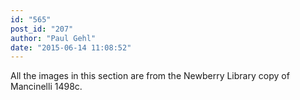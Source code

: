 ```yaml
---
id: "565"
post_id: "207"
author: "Paul Gehl"
date: "2015-06-14 11:08:52"
---
```

All the images in this section are from the Newberry Library copy of Mancinelli 1498c.
